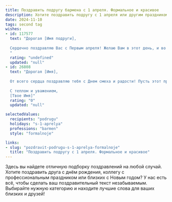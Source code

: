 ```yaml
---
title: Поздравить подругу бармена с 1 апреля. Формальное и красивое
description: Хотите поздравить подругу с 1 апреля или другим праздником? Наш ИИ создаст незабываемое поздравление, а вы обязательно выделитесь среди других.  
date: 2024-11-10
tags: second tag
wishes:
- id: 117577
  text: "Дорогая [Имя подруги],
  
  Сердечно поздравляю Вас с Первым апреля! Желаю Вам в этот день, и во все дни года, бодрости, оптимизма и ярких впечатлений! Пусть Ваша работа бармена приносит Вам только радость и удовлетворение, а каждый гость станет источником вдохновения и позитива.  Пусть удача сопутствует Вам во всех начинаниях!
  "
  rating: "undefined"
  updated: "null"
- id: 26808
  text: "Дорогая [Имя],
  
  От всего сердца поздравляю тебя с Днем смеха и радости! Пусть этот праздник принесет в твой бар не только улыбки, но и новые интересные знакомства. Твоя профессиональность и обаяние делают каждый вечер незабываемым для гостей. Пусть каждый глоток твоего коктейля будет наполнен теплом и позитивом. Счастья, здоровья и творческих успехов в твоей удивительной профессии!
  
  С теплом и уважением,
  [Твое Имя]"
  rating: "0"
  updated: "null"

selectedValues:
  recipients: "podrugu"
  holidays: "s-1-aprelya"
  professions: "barmen"
  style: "formalnoje"

links:
- slug: "pozdravit-podrugu-s-1-aprelya-formalnoje"
  title: "Поздравить подругу с 1 апреля. Формальное и красивое"
---
```


Здесь вы найдете отличную подборку поздравлений на любой случай. 
Хотите поздравить друга с днём рождения, коллегу с профессиональным праздником или близких с Новым годом? У нас есть всё, чтобы сделать ваш поздравительный текст незабываемым. Выбирайте нужную категорию и находите лучшие слова для ваших близких и друзей!

